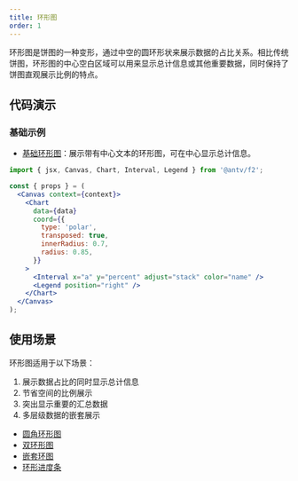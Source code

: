 ```yaml
---
title: 环形图
order: 1
---
```


环形图是饼图的一种变形，通过中空的圆环形状来展示数据的占比关系。相比传统饼图，环形图的中心空白区域可以用来显示总计信息或其他重要数据，同时保持了饼图直观展示比例的特点。

## 代码演示

### 基础示例

- [基础环形图](./demo/donut.jsx)：展示带有中心文本的环形图，可在中心显示总计信息。

```jsx
import { jsx, Canvas, Chart, Interval, Legend } from '@antv/f2';

const { props } = (
  <Canvas context={context}>
    <Chart
      data={data}
      coord={{
        type: 'polar',
        transposed: true,
        innerRadius: 0.7,
        radius: 0.85,
      }}
    >
      <Interval x="a" y="percent" adjust="stack" color="name" />
      <Legend position="right" />
    </Chart>
  </Canvas>
);
```

## 使用场景

环形图适用于以下场景：

1. 展示数据占比的同时显示总计信息
2. 节省空间的比例展示
3. 突出显示重要的汇总数据
4. 多层级数据的嵌套展示

- [圆角环形图](./demo/donut-radius.jsx)
- [双环形图](./demo/double-donut.jsx)
- [嵌套环图](./demo/cascade.jsx)
- [环形进度条](./demo/progress-bar.jsx)
